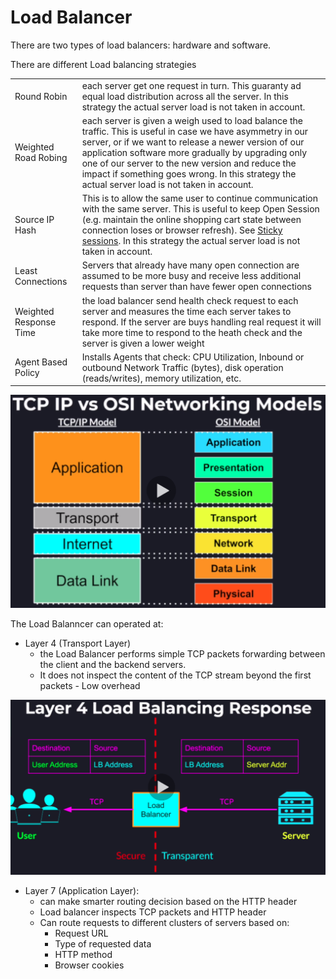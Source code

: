# Load Balancer

There are two types of load balancers: hardware and software.

There are different Load balancing strategies

|                        |                                                                                                                                                                                                                                                                                                                                                                                            |
| ---------------------- | ------------------------------------------------------------------------------------------------------------------------------------------------------------------------------------------------------------------------------------------------------------------------------------------------------------------------------------------------------------------------------------------ |
| Round Robin            | each server get one request in turn. This guaranty ad equal load distribution across all the server. In this strategy the actual server load is not taken in account.                                                                                                                                                                                                                      |
| Weighted Road Robing   | each server is given a weigh used to load balance the traffic. This is useful in case we have asymmetry in our server, or if we want to release a newer version of our application software more gradually by upgrading only one of our server to the new version and reduce the impact if something goes wrong. In this strategy the actual server load is not taken in account.          |
| Source IP Hash         | This is to allow the same user to continue communication with the same server. This is useful to keep Open Session (e.g. maintain the online shopping cart state between connection loses or browser refresh). See [Sticky sessions](https://www.imperva.com/learn/availability/sticky-session-persistence-and-cookies/). In this strategy the actual server load is not taken in account. |
| Least Connections      | Servers that already have many open connection are assumed to be more busy and receive less additional requests than server than have fewer open connections                                                                                                                                                                                                                               |
| Weighted Response Time | the load balancer send health check request to each server and measures the time each server takes to respond. If the server are buys handling real request it will take more time to respond to the heath check and the server is given a lower weight                                                                                                                                    |
| Agent Based Policy     | Installs Agents that check: CPU Utilization, Inbound or outbound Network Traffic (bytes), disk operation (reads/writes), memory utilization, etc.                                                                                                                                                                                                                                          |

![](<../../.gitbook/assets/image (11) (1).png>)

The Load Balanncer can operated at:

* Layer 4 (Transport Layer)
  * the Load Balancer performs simple TCP packets forwarding between the client and the backend servers.
  * It does not inspect the content of the TCP stream beyond the first packets - Low overhead

![](<../../.gitbook/assets/image (5).png>)

* Layer 7 (Application Layer):
  * can make smarter routing decision based on the HTTP header
  * Load balancer inspects TCP packets and HTTP header
  * Can route requests to different clusters of servers based on:
    * Request URL
    * Type of requested data
    * HTTP method
    * Browser cookies
